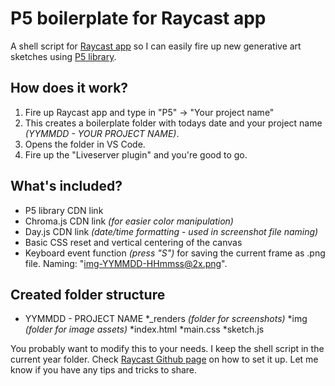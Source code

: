 # P5 boilerplate for Raycast app
A shell script for [Raycast app](https://raycast.com/) so I can easily fire up new generative art sketches using [P5 library](https://p5js.org/).

## How does it work?
1. Fire up Raycast app and type in "P5" → "Your project name"
2. This creates a boilerplate folder with todays date and your project name _(YYMMDD - YOUR PROJECT NAME)_.
3. Opens the folder in VS Code.
4. Fire up the "Liveserver plugin" and you're good to go.

## What's included?
* P5 library CDN link
* Chroma.js CDN link _(for easier color manipulation)_
* Day.js CDN link _(date/time formatting - used in screenshot file naming)_
* Basic CSS reset and vertical centering of the canvas
* Keyboard event function _(press "S")_ for saving the current frame as .png file. Naming: "img-YYMMDD-HHmmss@2x.png".

## Created folder structure
* YYMMDD - PROJECT NAME
  *\_renders _(folder for screenshots)_
  *img _(folder for image assets)_
  *index.html
  *main.css
  *sketch.js
    
You probably want to modify this to your needs. I keep the shell script in the current year folder.
Check [Raycast Github page](https://github.com/raycast/script-commands#install-script-commands-from-this-repository) on how to set it up.
Let me know if you have any tips and tricks to share.
